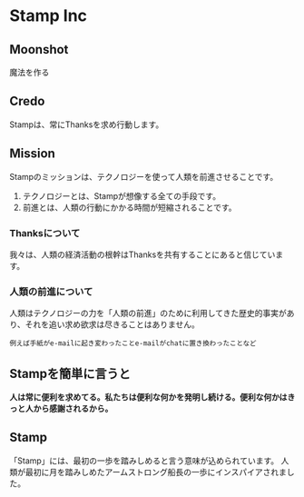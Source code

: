 # Stamp Inc

## Moonshot
魔法を作る

## Credo
Stampは、常にThanksを求め行動します。

## Mission
Stampのミッションは、テクノロジーを使って人類を前進させることです。
1. テクノロジーとは、Stampが想像する全ての手段です。
1. 前進とは、人類の行動にかかる時間が短縮されることです。

### Thanksについて
我々は、人類の経済活動の根幹はThanksを共有することにあると信じています。

### 人類の前進について
人類はテクノロジーの力を「人類の前進」のために利用してきた歴史的事実があり、それを追い求め欲求は尽きることはありません。

`例えば手紙がe-mailに起き変わったことe-mailがchatに置き換わったことなど`

## Stampを簡単に言うと
__人は常に便利を求めてる。私たちは便利な何かを発明し続ける。便利な何かはきっと人から感謝されるから。__


## Stamp
「Stamp」には、最初の一歩を踏みしめると言う意味が込められています。
人類が最初に月を踏みしめたアームストロング船長の一歩にインスパイアされました。
